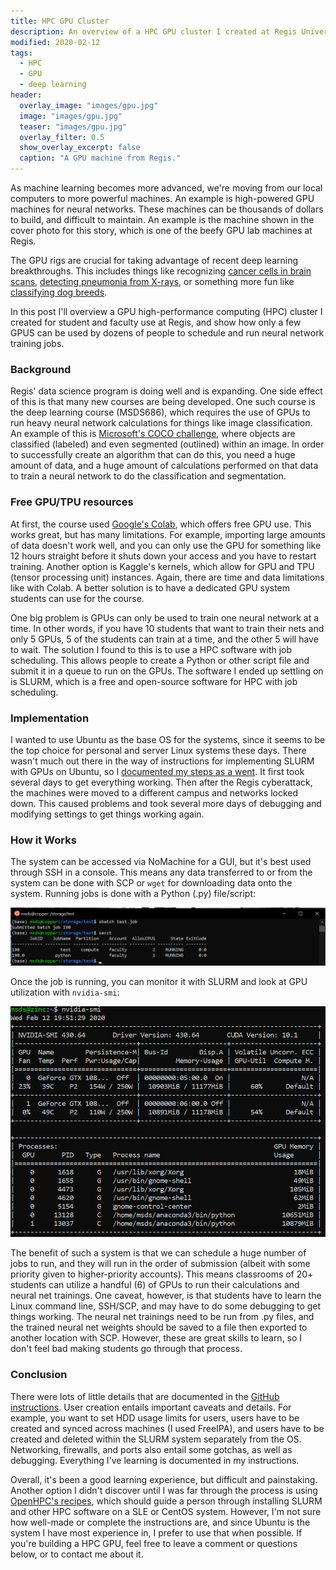 ```yaml
---
title: HPC GPU Cluster
description: An overview of a HPC GPU cluster I created at Regis University.
modified: 2020-02-12
tags:
  - HPC
  - GPU
  - deep learning
header:
  overlay_image: "images/gpu.jpg"
  image: "images/gpu.jpg"
  teaser: "images/gpu.jpg"
  overlay_filter: 0.5
  show_overlay_excerpt: false
  caption: "A GPU machine from Regis."
---
```


As machine learning becomes more advanced, we're moving from our local computers to more powerful machines.  An example is high-powered GPU machines for neural networks.  These machines can be thousands of dollars to build, and difficult to maintain.  An example is the machine shown in the cover photo for this story, which is one of the beefy GPU lab machines at Regis.  

The GPU rigs are crucial for taking advantage of recent deep learning breakthroughs.  This includes things like recognizing [cancer cells in brain scans](https://www.frontiersin.org/articles/10.3389/fnins.2019.00810/full), [detecting pneumonia from X-rays](https://towardsdatascience.com/deep-learning-for-detecting-pneumonia-from-x-ray-images-fc9a3d9fdba8), or something more fun like [classifying dog breeds](https://towardsdatascience.com/dog-breed-classification-using-cnns-f042fbe0f333).

In this post I'll overview a GPU high-performance computing (HPC) cluster I created for student and faculty use at Regis, and show how only a few GPUS can be used by dozens of people to schedule and run neural network training jobs.

### Background
Regis' data science program is doing well and is expanding.  One side effect of this is that many new courses are being developed.  One such course is the deep learning course (MSDS686), which requires the use of GPUs to run heavy neural network calculations for things like image classification.  An example of this is [Microsoft's COCO challenge](http://cocodataset.org/#home), where objects are classified (labeled) and even segmented (outlined) within an image.  In order to successfully create an algorithm that can do this, you need a huge amount of data, and a huge amount of calculations performed on that data to train a neural network to do the classification and segmentation.

### Free GPU/TPU resources
At first, the course used [Google's Colab](https://colab.research.google.com/notebooks/intro.ipynb#recent=true), which offers free GPU use.  This works great, but has many limitations.  For example, importing large amounts of data doesn't work well, and you can only use the GPU for something like 12 hours straight before it shuts down your access and you have to restart training.  Another option is Kaggle's kernels, which allow for GPU and TPU (tensor processing unit) instances.  Again, there are time and data limitations like with Colab.  A better solution is to have a dedicated GPU system students can use for the course.

One big problem is GPUs can only be used to train one neural network at a time.  In other words, if you have 10 students that want to train their nets and only 5 GPUs, 5 of the students can train at a time, and the other 5 will have to wait.  The solution I found to this is to use a HPC software with job scheduling.  This allows people to create a Python or other script file and submit it in a queue to run on the GPUs.  The software I ended up settling on is SLURM, which is a free and open-source software for HPC with job scheduling.

### Implementation
I wanted to use Ubuntu as the base OS for the systems, since it seems to be the top choice for personal and server Linux systems these days.  There wasn't much out there in the way of instructions for implementing SLURM with GPUs on Ubuntu, so I [documented my steps as a went](https://github.com/nateGeorge/slurm_gpu_ubuntu).  It first took several days to get everything working.  Then after the Regis cyberattack, the machines were moved to a different campus and networks locked down.  This caused problems and took several more days of debugging and modifying settings to get things working again.

### How it Works
The system can be accessed via NoMachine for a GUI, but it's best used through SSH in a console.  This means any data transferred to or from the system can be done with SCP or `wget` for downloading data onto the system.  Running jobs is done with a Python (.py) file/script:

![sbatch and sacct](/images/sbatch_sacct.png)

Once the job is running, you can monitor it with SLURM and look at GPU utilization with `nvidia-smi`:

![nvidia-smi](/images/nvidia-smi.png)

The benefit of such a system is that we can schedule a huge number of jobs to run, and they will run in the order of submission (albeit with some priority given to higher-priority accounts).  This means classrooms of 20+ students can utilize a handful (6) of GPUs to run their calculations and neural net trainings.  One caveat, however, is that students have to learn the Linux command line, SSH/SCP, and may have to do some debugging to get things working.  The neural net trainings need to be run from .py files, and the trained neural net weights should be saved to a file then exported to another location with SCP.  However, these are great skills to learn, so I don't feel bad making students go through that process.

### Conclusion
There were lots of little details that are documented in the [GitHub instructions](https://github.com/nateGeorge/slurm_gpu_ubuntu).  User creation entails important caveats and details.  For example, you want to set HDD usage limits for users, users have to be created and synced across machines (I used FreeIPA), and users have to be created and deleted within the SLURM system separately from the OS.  Networking, firewalls, and ports also entail some gotchas, as well as debugging.  Everything I've learning is documented in my instructions.

Overall, it's been a good learning experience, but difficult and painstaking.  Another option I didn't discover until I was far through the process is using [OpenHPC's recipes](https://openhpc.community/downloads/), which should guide a person through installing SLURM and other HPC software on a SLE or CentOS system.  However, I'm not sure how well-made or complete the instructions are, and since Ubuntu is the system I have most experience in, I prefer to use that when possible.  If you're building a HPC GPU, feel free to leave a comment or questions below, or to contact me about it.
